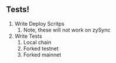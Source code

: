 ## Tests!

1. Write Deploy Scritps
   1. Note, these will not work on zySync
2. Write Tests
   1. Local chain
   2. Forked testnet
   3. Forked mainnet